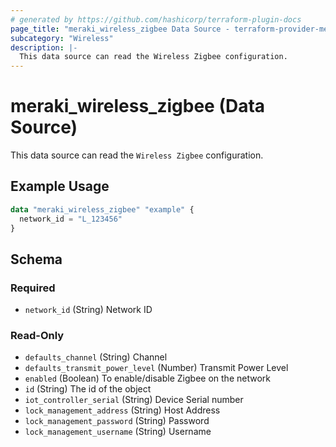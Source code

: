 ```yaml
---
# generated by https://github.com/hashicorp/terraform-plugin-docs
page_title: "meraki_wireless_zigbee Data Source - terraform-provider-meraki"
subcategory: "Wireless"
description: |-
  This data source can read the Wireless Zigbee configuration.
---
```


# meraki_wireless_zigbee (Data Source)

This data source can read the `Wireless Zigbee` configuration.

## Example Usage

```terraform
data "meraki_wireless_zigbee" "example" {
  network_id = "L_123456"
}
```

<!-- schema generated by tfplugindocs -->
## Schema

### Required

- `network_id` (String) Network ID

### Read-Only

- `defaults_channel` (String) Channel
- `defaults_transmit_power_level` (Number) Transmit Power Level
- `enabled` (Boolean) To enable/disable Zigbee on the network
- `id` (String) The id of the object
- `iot_controller_serial` (String) Device Serial number
- `lock_management_address` (String) Host Address
- `lock_management_password` (String) Password
- `lock_management_username` (String) Username
